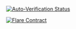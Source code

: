 [![Auto-Verification Status](https://img.shields.io/endpoint?url=https%3A%2F%2Fmevshield.com%2Fstatus.json&label=hackathon%20status)](https://mevshield.com/verification)

[![Flare Contract](https://img.shields.io/badge/Flare_Coston-Verified-blue)](https://coston-explorer.flare.network/address/0x...)